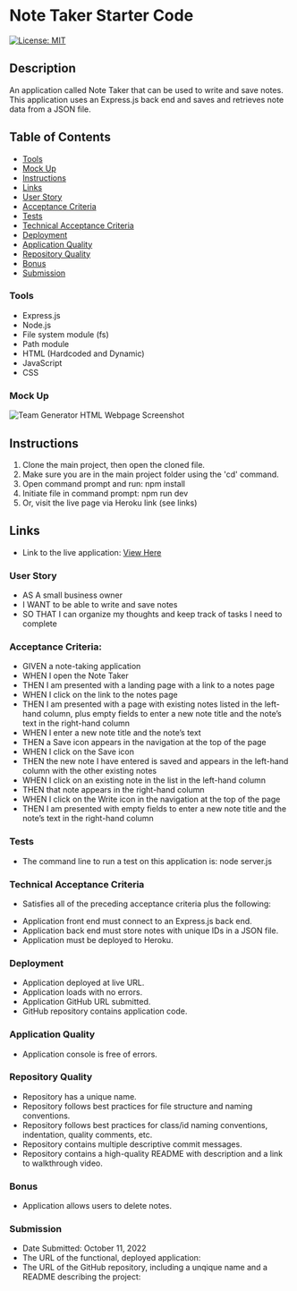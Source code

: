 # Note Taker Starter Code

[![License: MIT](https://img.shields.io/badge/License-MIT-yellow.svg)](https://opensource.org/licenses/MIT)

## Description
An application called Note Taker that can be used to write and save notes. This application uses an Express.js back end and saves and retrieves note data from a JSON file.

## Table of Contents
* [Tools](#tools)
* [Mock Up](#Mock-Up)
* [Instructions](#Instructions)
* [Links](#Links)
* [User Story](#User-Story)
* [Acceptance Criteria](#Acceptance-Criteria)
* [Tests](#Tests)
* [Technical Acceptance Criteria](#Technical-Acceptance-Criteria)
* [Deployment](#Deployment)
* [Application Quality](#Application-Quality)
* [Repository Quality](#Repository-Quality)
* [Bonus](#Bonus)
* [Submission](#Submission)

### Tools
- Express.js
- Node.js
- File system module (fs)
- Path module
- HTML (Hardcoded and Dynamic)
- JavaScript
- CSS

### Mock Up
![Team Generator HTML Webpage Screenshot](./assets/images/MockUp.png)

## Instructions
1. Clone the main project, then open the cloned file.
2. Make sure you are in the main project folder using the 'cd' command.
3. Open command prompt and run: npm install
4. Initiate file in command prompt: npm run dev
5. Or, visit the live page via Heroku link (see links)

## Links
* Link to the live application:
[View Here]()

### User Story
* AS A small business owner
* I WANT to be able to write and save notes
* SO THAT I can organize my thoughts and keep track of tasks I need to complete

### Acceptance Criteria:
* GIVEN a note-taking application
* WHEN I open the Note Taker
* THEN I am presented with a landing page with a link to a notes page
* WHEN I click on the link to the notes page
* THEN I am presented with a page with existing notes listed in the left-hand column, plus empty fields to enter a new note title and the note’s text in the right-hand column
* WHEN I enter a new note title and the note’s text
* THEN a Save icon appears in the navigation at the top of the page
* WHEN I click on the Save icon
* THEN the new note I have entered is saved and appears in the left-hand column with the other existing notes
* WHEN I click on an existing note in the list in the left-hand column
* THEN that note appears in the right-hand column
* WHEN I click on the Write icon in the navigation at the top of the page
* THEN I am presented with empty fields to enter a new note title and the note’s text in the right-hand column

### Tests
* The command line to run a test on this application is: node server.js

### Technical Acceptance Criteria
* Satisfies all of the preceding acceptance criteria plus the following:
- Application front end must connect to an Express.js back end.
- Application back end must store notes with unique IDs in a JSON file.
- Application must be deployed to Heroku.

### Deployment
* Application deployed at live URL.
* Application loads with no errors.
* Application GitHub URL submitted.
* GitHub repository contains application code.

### Application Quality
* Application console is free of errors.

### Repository Quality
* Repository has a unique name.
* Repository follows best practices for file structure and naming conventions.
* Repository follows best practices for class/id naming conventions, indentation, quality comments, etc.
* Repository contains multiple descriptive commit messages.
* Repository contains a high-quality README with description and a link to walkthrough video.

### Bonus
* Application allows users to delete notes.

### Submission
* Date Submitted: October 11, 2022
* The URL of the functional, deployed application:
* The URL of the GitHub repository, including a unqique name and a README describing the project: